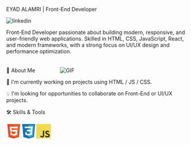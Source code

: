  EYAD ALAMRI | Front-End Developer

<a href='https://www.linkedin.com/in/eyad-alamri-20374836a?utm_source=share&utm_campaign=share_via&utm_content=profile&utm_medium=ios_app'><img align='left' alt="linkedin" src="https://raw.githubusercontent.com/rahul-jha98/rahul-jha98/561d474902b59c7429ec22bb73e225696c27b202/assets/linkedin.svg" height='18px'/></a>

<br/>

Front-End Developer passionate about building modern, responsive, and user-friendly web applications. Skilled in HTML, CSS, JavaScript, React, and modern frameworks, with a strong focus on UI/UX design and performance optimization.
<br/> <br/> <br/>
<img align="right" alt="GIF" src="https://raw.githubusercontent.com/rahul-jha98/rahul-jha98/main/techstack.gif" width="360px"/> 
🧠 About Me

🔭 I'm currently working on projects using HTML / JS / CSS.

💡 I'm looking for opportunities to collaborate on Front-End or UI/UX projects.


🛠️ Skills & Tools
<br/> <br/>
<a href="https://developer.mozilla.org/en-US/docs/Web/HTML" target="_blank"><img align="left" alt="HTML" height ="40px" src="https://raw.githubusercontent.com/devicons/devicon/master/icons/html5/html5-original.svg"></a>
<a href="https://developer.mozilla.org/en-US/docs/Web/CSS" target="_blank"><img align="left" alt="CSS" height ="40px" src="https://raw.githubusercontent.com/devicons/devicon/master/icons/css3/css3-original.svg"></a>
<a href="https://developer.mozilla.org/en-US/docs/Web/JavaScript" target="_blank"><img align="left" alt="JavaScript" height ="40px" src="https://raw.githubusercontent.com/devicons/devicon/master/icons/javascript/javascript-original.svg"></a>


<br><br><br>

